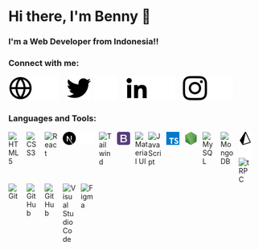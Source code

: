 # Hi there, I'm Benny 👋

### I'm a Web Developer from Indonesia!!

### Connect with me:

[![website](./img/globe-light.svg)](https://bennyds.netlify.app/#gh-light-mode-only)
[![website](./img/globe-dark.svg)](https://bennyds.netlify.app/#gh-dark-mode-only)
&nbsp;&nbsp;
[![website](./img/twitter-light.svg)](https://twitter.com/bendama#gh-light-mode-only)
[![website](./img/twitter-dark.svg)](https://twitter.com/bendama#gh-dark-mode-only)
&nbsp;&nbsp;
[![website](./img/linkedin-light.svg)](https://www.linkedin.com/in/bennydrs/#gh-light-mode-only)
[![website](./img/linkedin-dark.svg)](https://www.linkedin.com/in/bennydrs/#gh-dark-mode-only)
&nbsp;&nbsp;
[![website](./img/instagram-light.svg)](https://instagram.com/benny_ds#gh-light-mode-only)
[![website](./img/instagram-dark.svg)](https://instagram.com/benny_ds#gh-dark-mode-only)

### Languages and Tools:

[<img align="left" alt="HTML5" width="26px" src="https://cdn.jsdelivr.net/gh/devicons/devicon/icons/html5/html5-original.svg" style="padding-right:10px;" />](https://html.com/)
[<img align="left" alt="CSS3" width="26px" src="https://cdn.jsdelivr.net/gh/devicons/devicon/icons/css3/css3-original.svg" style="padding-right:10px;" />](https://developer.mozilla.org/en-US/docs/Web/CSS)
[<img align="left" alt="React" width="26px" src="https://cdn.jsdelivr.net/gh/devicons/devicon/icons/react/react-original.svg" style="padding-right:10px;" />](https://reactjs.org/)
[<img align="left" alt="Next" width="26px" src="./img/next-light.svg" style="padding-right:10px;" />](https://nextjs.org/#gh-light-mode-only)
[<img align="left" alt="Next" width="26px" src="./img/next-dark.svg" style="padding-right:10px;" />](https://nextjs.org/#gh-dark-mode-only)
[<img align="left" alt="Tailwind" width="26px" src="https://cdn.jsdelivr.net/gh/devicons/devicon/icons/tailwindcss/tailwindcss-plain.svg" style="padding-right:10px;" />](https://tailwindcss.com/)
[<img align="left" alt="Bootstrap" width="26px" src="https://raw.githubusercontent.com/github/explore/80688e429a7d4ef2fca1e82350fe8e3517d3494d/topics/bootstrap/bootstrap.png" style="padding-right:10px;" />](https://getbootstrap.com/)
[<img align="left" alt="Material UI" width="26px" src="https://cdn.jsdelivr.net/gh/devicons/devicon/icons/materialui/materialui-plain.svg" />](https://mui.com/)
[<img align="left" alt="JavaScript" width="26px" src="https://cdn.jsdelivr.net/gh/devicons/devicon/icons/javascript/javascript-original.svg" style="padding-right:10px;" />](https://www.javascript.com/)
[<img align="left" alt="TypeScript" width="26px" src="https://raw.githubusercontent.com/github/explore/80688e429a7d4ef2fca1e82350fe8e3517d3494d/topics/typescript/typescript.png" style="padding-right:10px;" />](https://www.typescriptlang.org/)
[<img align="left" alt="Node.js" width="26px" src="https://raw.githubusercontent.com/github/explore/80688e429a7d4ef2fca1e82350fe8e3517d3494d/topics/nodejs/nodejs.png" style="padding-right:10px;" />](https://nodejs.org/)
[<img align="left" alt="MySQL" width="26px" src="https://cdn.jsdelivr.net/gh/devicons/devicon/icons/mysql/mysql-original.svg" style="padding-right:10px;" />](https://www.mysql.com/)
[<img align="left" alt="MongoDB" width="26px" src="https://cdn.jsdelivr.net/gh/devicons/devicon/icons/mongodb/mongodb-original.svg" style="padding-right:10px;" />](https://www.mongodb.com/)
[<img align="left" alt="Prisma" width="26px" src="./img/prisma-light.svg" style="padding-right:10px;" />](https://www.prisma.io/#gh-light-mode-only)
[<img align="left" alt="Prisma" width="26px" src="./img/prisma-dark.svg" style="padding-right:10px;" />](https://www.prisma.io/#gh-dark-mode-only)
[<img align="left" alt="tRPC" width="26px" src="https://trpc.io/img/logo.svg" style="padding-right:10px;" />](https://trpc.io/)
[<img align="left" alt="Git" width="26px" src="https://cdn.jsdelivr.net/gh/devicons/devicon/icons/git/git-original.svg" style="padding-right:10px;" />](https://git-scm.com/)
[<img align="left" alt="GitHub" width="26px" src="https://user-images.githubusercontent.com/3369400/139447912-e0f43f33-6d9f-45f8-be46-2df5bbc91289.png" style="padding-right:10px;" />](https://github.com/bennydrs#gh-dark-mode-only)
[<img align="left" alt="GitHub" width="26px" src="https://user-images.githubusercontent.com/3369400/139448065-39a229ba-4b06-434b-bc67-616e2ed80c8f.png" style="padding-right:10px;" />](https://github.com/bennydrs#gh-light-mode-only)
[<img align="left" alt="Visual Studio Code" width="26px" src="https://cdn.jsdelivr.net/gh/devicons/devicon/icons/vscode/vscode-original.svg" style="padding-right:10px;" />](https://code.visualstudio.com/)
[<img align="left" alt="Figma" width="26px" src="https://cdn.jsdelivr.net/gh/devicons/devicon/icons/figma/figma-original.svg" style="padding-right:10px;" />](https://figma.com/)

<br />
<br />

<!-- ### GitHub Stats

  <img height=200 src="https://github-readme-stats-git-master-rstaa-rickstaa.vercel.app/api/top-langs/?username=bennydrs&layout=compact&langs_count=10&hide_border=1&role=OWNER&title_color=27AE60&bg_color=09131B&text_color=ffffff&border_color=0c1a25" alt="Language stats" />
  <img height=200 align="left" alt="Benny GitHub Stats" src="https://github-readme-stats.vercel.app/api?username=bennydrs&show_icons=true&hide_border=false&title_color=27AE60&icon_color=ABD1C3&bg_color=09131B&text_color=ffffff&border_color=0c1a25" /> -->
